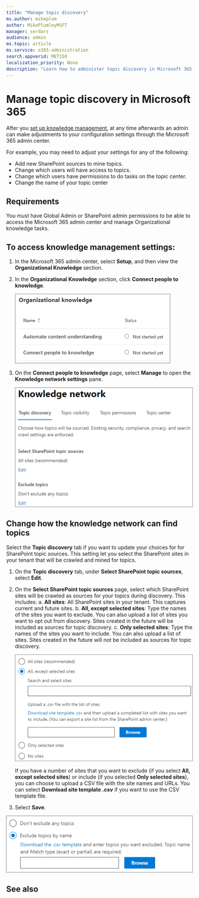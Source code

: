```yaml
---
title: "Manage topic discovery"
ms.author: mikeplum
author: MikePlumleyMSFT
manager: serdars
audience: admin
ms.topic: article
ms.service: o365-administration
search.appverid: MET150
localization_priority: None
description: "Learn how to administer topic discovery in Microsoft 365."
---
```


# Manage topic discovery in Microsoft 365

After you [set up knowledge management](set-up-knowledge-network.md), at any time afterwards an admin can make adjustments to your configuration settings through the Microsoft 365 admin center.

For example, you may need to adjust your settings for any of the following:
- Add new SharePoint sources to mine topics.
- Change which users will have access to topics.
- Change which users have permissions to do tasks on the topic center.
- Change the name of your topic center


## Requirements 
You must have Global Admin or SharePoint admin permissions to be able to access the Microsoft 365 admin center and manage Organizational knowledge tasks.


## To access knowledge management settings:

1. In the Microsoft 365 admin center, select **Setup**, and then view the **Organizational Knowledge** section.
2. In the **Organizational Knowledge** section, click **Connect people to knowledge**.

    ![Connect people to knowledge](../media/admin-org-knowledge-options.png) 

3. On the **Connect people to knowledge** page, select **Manage** to open the **Knowledge network settings** pane.

    ![knowledge-network-settings](../media/knowledge-network-settings-topic-discovery.png) 

## Change how the knowledge network can find topics

Select the **Topic discovery** tab if you want to update your choices for  for SharePoint topic sources. This setting let you select the SharePoint sites in your tenant that will be crawled and mined for topics.

1. On the **Topic discovery** tab, under **Select SharePoint topic sources**, select **Edit**.
2. On the **Select SharePoint topic sources** page, select which SharePoint sites will be crawled as sources for your topics during discovery. This includes:
    a. **All sites**: All SharePoint sites in your tenant. This captures current and future sites.
    b. **All, except selected sites**: Type the names of the sites you want to exclude.  You can also upload a list of sites you want to opt out from discovery. Sites created in the future will be included as sources for topic discovery. 
    c. **Only selected sites**: Type the names of the sites you want to include. You can also upload a list of sites. Sites created in the future will not be included as sources for topic discovery. 

    ![Screenshot of SharePoint topic sources user interface](../media/k-manage-select-topic-source.png)
   
    If you have a number of sites that you want to exclude (if you select **All, except selected sites**) or include (if you selected **Only selected sites**), you can choose to upload a CSV file with the site names and URLs. You can select **Download site template .csv** if you want to use the CSV template file.

3. Select **Save**.


![Screenshot of exclude topics user interface](../media/km-manage-exclude-topics.png)


## See also



